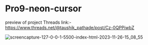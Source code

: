 # Pro9-neon-cursor
preview of project Threads link:- https://www.threads.net/@taushik_pathade/post/Cz-0QPPiwbZ

![screencapture-127-0-0-1-5500-index-html-2023-11-26-15_08_55](https://github.com/Taushik-Pathade/Pro9-neon-cursor/assets/120588702/e2969058-dd2f-4a43-bdfa-58f9f886feac)

